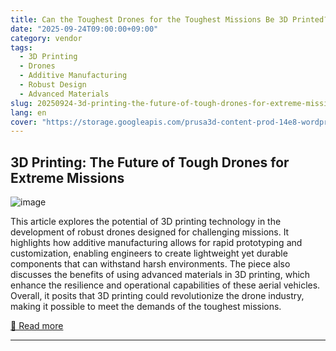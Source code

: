 ```yaml
---
title: Can the Toughest Drones for the Toughest Missions Be 3D Printed?
date: "2025-09-24T09:00:00+09:00"
category: vendor
tags:
  - 3D Printing
  - Drones
  - Additive Manufacturing
  - Robust Design
  - Advanced Materials
slug: 20250924-3d-printing-the-future-of-tough-drones-for-extreme-missions
lang: en
cover: "https://storage.googleapis.com/prusa3d-content-prod-14e8-wordpress-blog-prod/2025/09/31a143cb-prusa_aasystems_blog_1920x1080-698x325.jpg"
---
```


## 3D Printing: The Future of Tough Drones for Extreme Missions
![image](https://storage.googleapis.com/prusa3d-content-prod-14e8-wordpress-blog-prod/2025/09/31a143cb-prusa_aasystems_blog_1920x1080-698x325.jpg)

This article explores the potential of 3D printing technology in the development of robust drones designed for challenging missions. It highlights how additive manufacturing allows for rapid prototyping and customization, enabling engineers to create lightweight yet durable components that can withstand harsh environments. The piece also discusses the benefits of using advanced materials in 3D printing, which enhance the resilience and operational capabilities of these aerial vehicles. Overall, it posits that 3D printing could revolutionize the drone industry, making it possible to meet the demands of the toughest missions.

[🔗 Read more](https://blog.prusa3d.com/can-the-toughest-drones-for-the-toughest-missions-be-3d-printed_121820/)

---